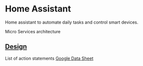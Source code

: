 # Home Assistant
Home assistant to automate daily tasks and control smart devices.

Micro Services architecture


## [Design](https://github.com/naren-m/home_assistant/tree/master/design)
List of action statements [Google Data Sheet](https://docs.google.com/spreadsheets/d/10Gv-fn5q7PAu1UqpnfmifxHsyIDZredYZ4RxdRXsEfk/edit#gid=0)

